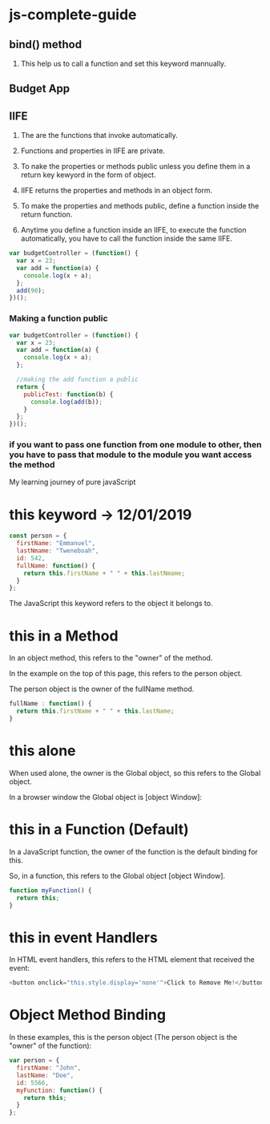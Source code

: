 # js-complete-guide

## bind() method

1. This help us to call a function and set this keyword mannually.

## Budget App

## IIFE

1. The are the functions that invoke automatically.

2. Functions and properties in IIFE are private.

3. To nake the properties or methods public unless you define them in a return key kewyord in the form of object.

4. IIFE returns the properties and methods in an object form.

5. To make the properties and methods public, define a function inside the return function.

6. Anytime you define a function inside an IIFE, to execute the function automatically, you have to call the function inside the same IIFE.

```javascript
var budgetController = (function() {
  var x = 23;
  var add = function(a) {
    console.log(x + a);
  };
  add(90);
})();
```

### Making a function public

```javascript
var budgetController = (function() {
  var x = 23;
  var add = function(a) {
    console.log(x + a);
  };

  //making the add function a public
  return {
    publicTest: function(b) {
      console.log(add(b));
    }
  };
})();
```

### if you want to pass one function from one module to other, then you have to pass that module to the module you want access the method

My learning journey of pure javaScript

# this keyword -> 12/01/2019

```javascript
const person = {
  firstName: "Emmanuel",
  lastNmame: "Tweneboah",
  id: 542,
  fullName: function() {
    return this.firstName + " " + this.lastNmame;
  }
};
```

The JavaScript this keyword refers to the object it belongs to.

# this in a Method

In an object method, this refers to the "owner" of the method.

In the example on the top of this page, this refers to the person object.

The person object is the owner of the fullName method.

```javascript
fullName : function() {
  return this.firstName + " " + this.lastName;
}

```

# this alone

When used alone, the owner is the Global object, so this refers to the Global object.

In a browser window the Global object is [object Window]:

# this in a Function (Default)

In a JavaScript function, the owner of the function is the default binding for this.

So, in a function, this refers to the Global object [object Window].

```javascript
function myFunction() {
  return this;
}
```

# this in event Handlers

In HTML event handlers, this refers to the HTML element that received the event:

```javascript
<button onclick="this.style.display='none'">Click to Remove Me!</button>
```

# Object Method Binding

In these examples, this is the person object (The person object is the "owner" of the function):

```javascript
var person = {
  firstName: "John",
  lastName: "Doe",
  id: 5566,
  myFunction: function() {
    return this;
  }
};
```
